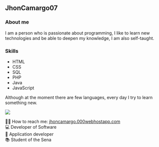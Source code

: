## JhonCamargo07
### About me
I am a person who is passionate about programming, I like to learn new technologies and be able to deepen my knowledge, I am also self-taught.

### Skills
- HTML
- CSS
- SQL
- PHP
- Java
- JavaScript

Although at the moment there are few languages, every day I try to learn something new.

<p align="left">
<img src=https://github-readme-stats.vercel.app/api?username=jhoncamargo07&show_icons=true&theme=highcontrast&hide_border=true>

👨‍💻 How to reach me: <a href="https://jhoncamargo.000webhostapp.com" target="_blank">jhoncamargo.000webhostapp.com</a> <br>
:computer: Developer of Software <br>
:iphone: Application developer <br>
📚 Student of the Sena <br>
